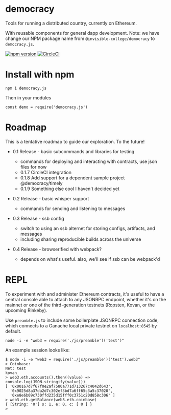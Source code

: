 democracy
=========

Tools for running a distributed country, currently on Ethereum.

With reusable components for general dapp development.
Note: we have change our NPM package name from `@invisible-college/democracy`
to `democracy.js`.

[![npm version](https://badge.fury.io/js/democracy.js.svg)](https://badge.fury.io/js/democracy.js)
[![CircleCI](https://circleci.com/gh/invisible-college/democracy.svg?style=svg)](https://circleci.com/gh/invisible-college/democracy)

Install with npm
================

```
npm i democracy.js
```

Then in your modules

```
const demo = require('democracy.js')
```


Roadmap
=======

This is a tentative roadmap to guide our exploration.
To the future!

* 0.1 Release - basic subcommands and libraries for testing
  * commands for deploying and interacting with contracts, use json files for now
  * 0.1.7 CircleCI integration
  * 0.1.8 Add support for a dependent sample project @democracy/timely
  * 0.1.9 Something else cool I haven't decided yet 

* 0.2 Release - basic whisper support
  * commands for sending and listening to messages

* 0.3 Release - ssb config
  * switch to using an ssb alternet for storing configs, artifacts, and messages
  * including sharing reproducible builds across the universe

* 0.4 Release - browserified with webpack?
  * depends on what's useful. also, we'll see if ssb can be webpack'd

REPL
=======

To experiment with and administer Ethereum contracts, it's useful to have a central
console able to attach to any JSONRPC endpoint, whether it's on the mainnet or one
of the third-generation testnets (Ropsten, Kovan, or the upcoming Rinkeby).

Use `preamble.js` to include some boilerplate JSONRPC connection code, which
connects to a Ganache local private testnet on `localhost:8545` by default.

```
node -i -e "web3 = require('./js/preamble')('test')"
```

An example session looks like:

```
$ node -i -e "web3 = require('./js/preamble')('test').web3"
> Coinbase: 
Net: test
kovan
> web3.eth.accounts().then((value) => console.log(JSON.stringify(value))) 
[ '0x00167d7f67f0e2af7580a771d713267c4042d643',
  '0x9025d8a37da2d7c302ef3bd7a6ff65c3a5c37020',
  '0xe8e6b09c730ffd235d15fff0c3751c20d858c306' ]
> web3.eth.getBalance(web3.eth.coinbase)
{ [String: '0'] s: 1, e: 0, c: [ 0 ] }
>
```
